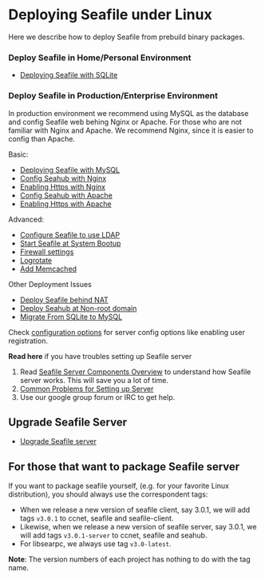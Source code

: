 # Deploying Seafile under Linux

Here we describe how to deploy Seafile from prebuild binary packages.

### Deploy Seafile in Home/Personal Environment

* [Deploying Seafile with SQLite](using_sqlite.md)

### Deploy Seafile in Production/Enterprise Environment

In production environment we recommend using MySQL as the database and config Seafile web behing Nginx or Apache. For those who are not familiar with Nginx and Apache. We recommend Nginx, since it is easier to config than Apache.

Basic:

* [Deploying Seafile with MySQL](using_mysql.md)
* [Config Seahub with Nginx](deploy_with_nginx.md)
* [Enabling Https with Nginx](https_with_nginx.md)
* [Config Seahub with Apache](deploy_with_apache.md)
* [Enabling Https with Apache](https_with_apache.md)

Advanced:

* [Configure Seafile to use LDAP](using_ldap.md)
* [Start Seafile at System Bootup](start_Seafile_at_system_bootup.md)
* [Firewall settings](using_firewall.md)
* [Logrotate](using_logrotate.md)
* [Add Memcached](add_memcached.md)

Other Deployment Issues

* [Deploy Seafile behind NAT](deploy_Seafile_behind_NAT.md)
* [Deploy Seahub at Non-root domain](deploy_Seahub_at_Non-root_domain.md)
* [Migrate From SQLite to MySQL](migrate_from_sqlite_to_mysql.md)

Check [configuration options](../config/README.md) for server config options like enabling user registration.

**Read here** if you have troubles setting up Seafile server

1. Read [Seafile Server Components Overview](../overview/components.md) to understand how Seafile server works. This will save you a lot of time.
2. [Common Problems for Setting up Server](common_problems_for_setting_up_server.md)
3. Use our google group forum or IRC to get help.

## Upgrade Seafile Server

* [Upgrade Seafile server](upgrade.md)

## For those that want to package Seafile server

If you want to package seafile yourself, (e.g. for your favorite Linux distribution), you should always use the correspondent tags:

* When we release a new version of seafile client, say 3.0.1, we will add tags `v3.0.1` to ccnet, seafile and seafile-client.
* Likewise, when we release a new version of seafile server, say 3.0.1, we will add tags `v3.0.1-server` to ccnet, seafile and seahub.
* For libsearpc, we always use tag `v3.0-latest`.

**Note**: The version numbers of each project has nothing to do with the tag name.
